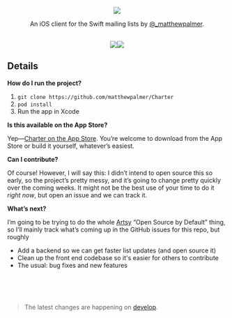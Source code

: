 <p align="center">
  <img src="http://i.imgur.com/ClrkeeK.png" />
</p>

<p align="center">
  An iOS client for the Swift mailing lists by <a href="http://twitter.com/_matthewpalmer"</a>@_matthewpalmer</a>.
</p>

<p align="center">
<br/>
<img src="http://i.imgur.com/ouvY5SA.png" /><img src="http://i.imgur.com/yPScDFa.png" />
<br/>
</p>

## Details

**How do I run the project?**

1. `git clone https://github.com/matthewpalmer/Charter`
2. `pod install`
3. Run the app in Xcode

**Is this available on the App Store?**

Yep—[Charter on the App Store](https://itunes.apple.com/us/app/charter-mailing-list-client/id1082212697?ls=1&mt=8). You’re welcome to download from the App Store or build it yourself, whatever’s easiest.

**Can I contribute?**

Of course! However, I will say this: I didn’t intend to open source this so early, so the project’s pretty messy,
and it’s going to change pretty quickly over the coming weeks. It might not be the best use of your time to do it *right now*,
but open an issue and we can track it.

**What’s next?**

I’m going to be trying to do the whole [Artsy](http://artsy.net) “Open Source by Default” thing, so I’ll mainly track what’s coming up in the GitHub issues for this repo, but roughly

* Add a backend so we can get faster list updates (and open source it)
* Clean up the front end codebase so it's easier for others to contribute
* The usual: bug fixes and new features
<br/>
<br/>
<br/>

> The latest changes are happening on [develop](https://github.com/matthewpalmer/Charter/tree/develop).
